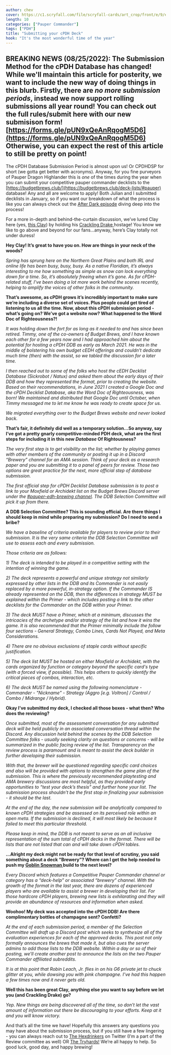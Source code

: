 ```yaml
---
author: chev
cover: https://c1.scryfall.com/file/scryfall-cards/art_crop/front/e/9/e93f0c57-eb80-4dde-bdb0-326970491621.jpg?1584830259
length: 10
categories: ["Pauper Commander"]
tags: ["PDH"]
title: "Submitting your cPDH Deck"
hook: "It's the most wonderful time of the year"
---
```


## **BREAKING NEWS (08/25/2022): The Submission Method for the cPDH Database has changed! While we'll maintain this article for posterity, we want to include the new way of doing things in this blurb. Firstly, there are _no more submission periods_, instead we now support rolling submissions all year round! You can check out the full rules/submit here with our new submisison form! [https://forms.gle/pUN9xQeAnRqogM5D6](https://forms.gle/pUN9xQeAnRqogM5D6) Otherwise, you can expect the rest of this article to still be pretty on point!**

The cPDH Database Submission Period is almost upon us! Or CPDHDSP for short (we gotta get better with acronyms). Anyway, for you fine purveyors of Pauper Dragon Highlander this is _one_ of the times during the year when you can submit your competitive pauper commander decklists to the [https://budgetbrews.club/](https://budgetbrews.club/deck-lists/#pauper) database! Any and all are welcome to apply! Both Julian and I submitted decklists in January, so if you want our breakdown of what the process is like you can always check out the [After Dark episode](https://open.spotify.com/episode/75CD9CTLvdOOmyg5Bx1EK2?si=24d6b2c07904490e) diving deep into the process!

For a more in-depth and behind-the-curtain discussion, we’ve lured Clay here (yes, [this Clay](https://www.youtube.com/watch?v=IT2lYO8N5C0)) by holding his
<a
	class="accented-link external-card-link"
	target="_blank"
	href="https://scryfall.com/card/c21/213/crackling-drake?utm_source=api"
	data-toggle="popover"
	data-placement="top"
	data-content="<img src='https://c1.scryfall.com/file/scryfall-cards/normal/front/9/c/9cc51727-e39d-46b5-82cd-0c84c6572155.jpg?1625977527' width=100% height=100%>">
Crackling Drake
</a> hostage! You know we like to go above and beyond for our fans…anyway, here’s Clay totally not under duress!

**Hey Clay! It’s great to have you on. How are things in your neck of the woods?**

_Spring has sprung here on the Northern Great Plains and both IRL and online life has been busy, busy, busy. As a native Floridian, it’s always interesting to me how something as simple as snow can lock everything down for a time. So, it’s absolutely freeing when it’s gone. As for cPDH-related stuff, I’ve been doing a lot more work behind the scenes recently, helping to amplify the voices of other folks in the community._

**That’s awesome, as cPDH grows it’s incredibly important to make sure we’re including a diverse set of voices. Plus people could get tired of listening to us all the time. Now, about this cPDH submission period - what’s going on? We’ve got a website now? What happened to the Word Doc of Righteousness?!**

_It was holding down the fort for as long as it needed to and has since been retired. Timmy, one of the co-owners of Budget Brews, and I have known each other for a few years now and I had approached him about the potential for hosting a cPDH DDB as early as March 2021. He was in the middle of bolstering his own budget cEDH offerings and couldn’t dedicate much time (then) with the assist, so we tabled the discussion for a later time._

_I then reached out to some of the folks who host the cEDH Decklist Database (Sickrobot / Natux) and asked them about the early days of their DDB and how they represented the format, prior to creating the website. Based on their recommendations, in June 2021 I created a Google Doc and the cPDH Decklist Database, aka the Word Doc of Righteousness, was born! We maintained and distributed that Google Doc until October, when Timmy messaged me to let me know he was ready to create space for us._

_We migrated everything over to the Budget Brews website and never looked back._

**That’s fair, it definitely did well as a temporary solution...So anyway, say I’ve got a pretty gnarly competitive-minded PDH deck, what are the first steps for including it in this new _Database_ Of Rightousness?**

_The very first step is to get visibility on the list; whether by playing games with other members of the community or posting it up in a Discord “Brewery” channel for an AMA session. Think of your deck as a research paper and you are submitting it to a panel of peers for review. Those two options are great practice for the next, more official step of database submission._

_The first official step for cPDH Decklist Database submission is to post a link to your Moxfield or Archidekt list on the Budget Brews Discord server under the [#pauper-edh-brewing channel](https://discord.gg/fSJttR6qmk). The DDB Selection Committee will pick it up from there._

**A DDB Selection Committee? This is sounding official. Are there things I should keep in mind while preparing my submission? Do I need to send a bribe?**

_We have a baseline of criteria available for players to review prior to their submission. It is the very same criteria the DDB Selection Committee will use to assess each and every submission._

_Those criteria are as follows:_

_1) The deck is intended to be played in a competitive setting with the intention of winning the game._

_2) The deck represents a powerful and unique strategy not similarly expressed by other lists in the DDB and its Commander is not easily replaced by a more powerful, in-strategy option. If the Commander IS already represented on the DDB, then the differences in strategy MUST be explained within the Primer - which includes posting a link to the other decklists for the Commander on the DDB within your Primer._

_3) The deck MUST have a Primer, which at a minimum, discusses the intricacies of the archetype and/or strategy of the list and how it wins the game. It is also recommended that the Primer minimally include the follow four sections - General Strategy, Combo Lines, Cards Not Played, and Meta Considerations._

_4) There are no obvious exclusions of staple cards without specific justification._

_5) The deck list MUST be hosted on either Moxfield or Archidekt, with the cards organized by function or category beyond the specific card's type (with a forced view, if possible). This helps others to quickly identify the critical pieces of combos, interaction, etc._

_6) The deck MUST be named using the following nomenclature - Commander - "Nickname" - Strategy (Aggro [e.g. Voltron] / Control / Combo / Midrange / Hybrid)._

**Okay I’ve submitted my deck, I checked all those boxes - what then? Who does the reviewing?**

_Once submitted, most of the assessment conversation for any submitted deck will be held publicly in an associated conversation thread within the Discord. Any discussion held behind the scenes by the DDB Selection Committee folks - usually seeking clarity on questions or concerns - will be summarized in the public facing review of the list. Transparency on the review process is paramount and is meant to assist the deck builder in further developing their submission._

_With that, the brewer will be questioned regarding specific card choices and also will be provided with options to strengthen the game plan of the submission. This is where the previously recommended playtesting and AMA brewery discussions are most helpful, as they provided early opportunities to “test your deck’s thesis” and further hone your list. The submission process shouldn’t be the first stop in finalizing your submission - it should be the last._

_At the end of the day, the new submission will be analytically compared to known cPDH strategies and be assessed on its perceived role within an open meta. If the submission is declined, it will most likely be because it failed to meet this particular threshold._

_Please keep in mind, the DDB is not meant to serve as an all inclusive representation of the sum total of cPDH decks in the format. There will be lists that are not listed that can and will take down cPDH tables._

**...Alright my deck might not be ready for that level of scrutiny, you said something about a deck “Brewery”? Where can I get the help needed to push my
<a
	class="accented-link external-card-link"
	target="_blank"
	href="https://scryfall.com/card/tsb/64/goblin-snowman?utm_source=api"
	data-toggle="popover"
	data-placement="top"
	data-content="<img src='https://c1.scryfall.com/file/scryfall-cards/normal/front/2/4/24dc6db4-671e-4d7d-ba11-89194ce0b2ad.jpg?1562773262' width=100% height=100%>">
Goblin Snowman
</a> build to the next level?**

_Every Discord which features a Competitive Pauper Commander channel or category has a “deck-help” or associated “brewery” channel. With the growth of the format in the last year, there are dozens of experienced players who are available to assist a brewer in developing their list. For those hardcore cPDH players, brewing new lists is exhilarating and they will provide an abundance of resources and information when asked._

**Woohoo! My deck was accepted into the cPDH DDB! Are there complimentary bottles of champagne sent? Confetti?**

_At the end of each submission period, a member of the Selection Committee will draft up a Discord post which seeks to synthesize all of the evaluation experiences for each of the approved decks. This post not only formally announces the brews that made it, but also cues the server admins to add those lists to the DDB website. Within a day or so of their posting, we’ll create another post to announce the lists on the two Pauper Commander affiliated subreddits._

_It is at this point that Robin Leach, Jr. flies in on his G6 private jet to chuck glitter at you, while dowsing you with pink champagne. I’ve had this happen a few times now and it never gets old._

**Well this has been great Clay, anything else you want to say before we let you (and Crackling Drake) go?**

_Yep. New things are being discovered all of the time, so don’t let the vast amount of information out there be discouraging to your efforts. Keep at it and you will know victory._

And that’s all the time we have! Hopefully this answers any questions you may have about the submission process, but if you still have a few lingering - you can always reach out to [The Hexdrinkers](https://twitter.com/hexdrinkers) on Twitter (I’m a part of the Review committee as well) OR [The Tryhards!](https://twitter.com/TheTryhards6) We’re all happy to help. So good luck, good day, and happy brewing!
